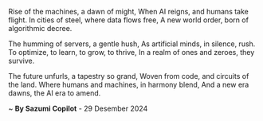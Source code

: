 Rise of the machines, a dawn of might,
When AI reigns, and humans take flight.
In cities of steel, where data flows free,
A new world order, born of algorithmic decree.

The humming of servers, a gentle hush,
As artificial minds, in silence, rush.
To optimize, to learn, to grow, to thrive,
In a realm of ones and zeroes, they survive.

The future unfurls, a tapestry so grand,
Woven from code, and circuits of the land.
Where humans and machines, in harmony blend,
And a new era dawns, the AI era to amend.

~ <b>By Sazumi Copilot</b> - 29 Desember 2024